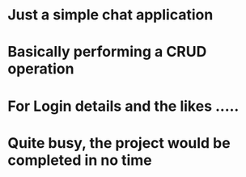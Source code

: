# Just a simple chat application 
# Basically performing a CRUD operation 
# For Login details and the likes .....

# Quite busy, the project would be completed in no time 
